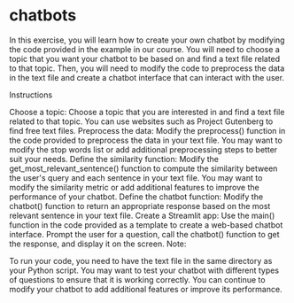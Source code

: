 # chatbots
In this exercise, you will learn how to create your own chatbot by modifying the code provided in the example in our course. You will need to choose a topic that you want your chatbot to be based on and find a text file related to that topic. Then, you will need to modify the code to preprocess the data in the text file and create a chatbot interface that can interact with the user.


Instructions

Choose a topic: Choose a topic that you are interested in and find a text file related to that topic. You can use websites such as Project Gutenberg to find free text files.
Preprocess the data: Modify the preprocess() function in the code provided to preprocess the data in your text file. You may want to modify the stop words list or add additional preprocessing steps to better suit your needs.
Define the similarity function: Modify the get_most_relevant_sentence() function to compute the similarity between the user's query and each sentence in your text file. You may want to modify the similarity metric or add additional features to improve the performance of your chatbot.
Define the chatbot function: Modify the chatbot() function to return an appropriate response based on the most relevant sentence in your text file.
Create a Streamlit app: Use the main() function in the code provided as a template to create a web-based chatbot interface. Prompt the user for a question, call the chatbot() function to get the response, and display it on the screen.
Note:

To run your code, you need to have the text file in the same directory as your Python script.
You may want to test your chatbot with different types of questions to ensure that it is working correctly.
You can continue to modify your chatbot to add additional features or improve its performance.
